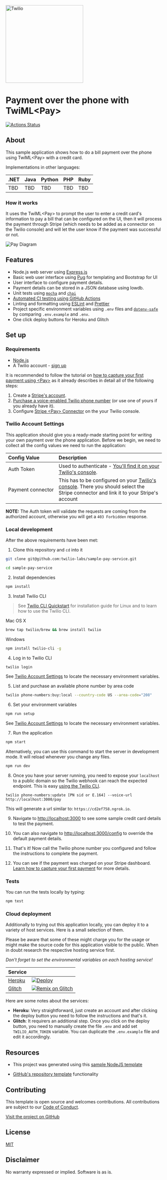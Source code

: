 <a  href="https://www.twilio.com">
<img  src="https://static0.twilio.com/marketing/bundles/marketing/img/logos/wordmark-red.svg"  alt="Twilio"  width="250"  />
</a>
 
# Payment over the phone with TwiML\<Pay>

[![Actions Status](https://github.com/twilio-labs/sample-pay-service/workflows/Node%20CI/badge.svg)](https://github.com/twilio-labs/sample-pay-service/actions)

## About

This sample application shows how to do a bill payment over the phone using TwiML\<Pay> with a credit card.

Implementations in other languages:

| .NET | Java | Python | PHP | Ruby |
| :--- | :--- | :----- | :-- | :--- |
| TBD  | TBD  | TBD    | TBD | TBD  |

### How it works

It uses the TwiML\<Pay> to prompt the user to enter a credit card's information to pay a bill that can be configured on the UI, then it will process the payment through Stripe (which needs to be added as a connector on the Twilio console) and will let the user know if the payment was successful or not.

![Pay Diagram](https://twilio-cms-prod.s3.amazonaws.com/images/pay-diagram-1-final.width-1600.png)

## Features

- Node.js web server using [Express.js](https://npm.im/express)
- Basic web user interface using [Pug](https://npm.im/pug) for templating and Bootstrap for UI
- User interface to configure payment details.
- Payment details can be stored in a JSON database using lowdb.
- Unit tests using [`mocha`](https://npm.im/mocha) and [`chai`](https://npm.im/chai)
- [Automated CI testing using GitHub Actions](/.github/workflows/nodejs.yml)
- Linting and formatting using [ESLint](https://npm.im/eslint) and [Prettier](https://npm.im/prettier)
- Project specific environment variables using `.env` files and [`dotenv-safe`](https://npm.im/dotenv-safe) by comparing `.env.example` and `.env`.
- One click deploy buttons for Heroku and Glitch

## Set up

### Requirements

- [Node.js](https://nodejs.org/)
- A Twilio account - [sign up](https://www.twilio.com/try-twilio)

It is recommended to follow the tutorial on [how to capture your first payment using \<Pay>](https://www.twilio.com/docs/voice/tutorials/how-capture-your-first-payment-using-pay) as it already describes in detail all of the following steps:

1. Create a [Stripe's account](https://dashboard.stripe.com/register).
2. [Purchase a voice-enabled Twilio phone number](https://www.twilio.com/console/phone-numbers/incoming) (or use one of yours if you already have it).
3. Configure [Stripe \<Pay> Connector](https://www.twilio.com/console/voice/pay-connectors) on the your Twilio console.

### Twilio Account Settings

This application should give you a ready-made starting point for writing your
own payment over the phone application. Before we begin, we need to collect
all the config values we need to run the application:

| Config&nbsp;Value      | Description                                                                                                                                                                                  |
| :--------------------- | :------------------------------------------------------------------------------------------------------------------------------------------------------------------------------------------- |
| Auth&nbsp;Token        | Used to authenticate - [You'll find it on your Twilio's console](https://www.twilio.com/console).                                                                                            |
| Payment&nbsp;connector | This has to be configured on your [Twilio's console](https://www.twilio.com/console/voice/pay-connectors). There you should select the Stripe connector and link it to your Stripe's account |

**NOTE:** The Auth token will validate the requests are coming from the authorized account, otherwise you will get a `403 Forbidden` response.

### Local development

After the above requirements have been met:

1. Clone this repository and `cd` into it

```bash
git clone git@github.com:twilio-labs/sample-pay-service.git

cd sample-pay-service
```

2. Install dependencies

```bash
npm install
```

3. Install Twilio CLI

> See [Twilio CLI Quickstart](https://www.twilio.com/docs/twilio-cli/quickstart) for installation guide for Linux and to learn how to use the Twilio CLI.

Mac OS X

```bash
brew tap twilio/brew && brew install twilio
```

Windows

```bash
npm install twilio-cli -g
```

4. Log in to Twilio CLI

```bash
twilio login
```

See [Twilio Account Settings](#twilio-account-settings) to locate the necessary environment variables.

5. List and purchase an available phone number by area code

```bash
twilio phone-numbers:buy:local --country-code US --area-code="208"
```

6. Set your environment variables

```bash
npm run setup
```

See [Twilio Account Settings](#twilio-account-settings) to locate the necessary environment variables.

7. Run the application

```bash
npm start
```

Alternatively, you can use this command to start the server in development mode. It will reload whenever you change any files.

```bash
npm run dev
```

8. Once you have your server running, you need to expose your `localhost` to a public domain so the Twilio webhook can reach the expected endpoint. This is easy [using the Twilio CLI](https://www.twilio.com/docs/twilio-cli/general-usage#proxying-your-localhost).

```
twilio phone-numbers:update [PN sid or E.164] --voice-url http://localhost:3000/pay
```

This will generate a url similar to: `https://cd2ef758.ngrok.io`.

9. Navigate to [http://localhost:3000](http://localhost:3000) to see some sample credit card details to test the payment.

10. You can also navigate to [http://localhost:3000/config](http://localhost:3000/config) to override the default payment details.

11. That's it! Now call the Twilio phone number you configured and follow the instructions to complete the payment.

12. You can see if the payment was charged on your Stripe dashboard. [Learn how to capture your first payment](https://www.twilio.com/docs/voice/tutorials/how-capture-your-first-payment-using-pay#test-your-application) for more details.

### Tests

You can run the tests locally by typing:

```bash
npm test
```

### Cloud deployment

Additionally to trying out this application locally, you can deploy it to a variety of host services. Here is a small selection of them.

Please be aware that some of these might charge you for the usage or might make the source code for this application visible to the public. When in doubt research the respective hosting service first.

_Don't forget to set the environmental variables on each hosting service!_

| Service                           |                                                                                                                                                                                                                       |
| :-------------------------------- | :-------------------------------------------------------------------------------------------------------------------------------------------------------------------------------------------------------------------- |
| [Heroku](https://www.heroku.com/) | [![Deploy](https://www.herokucdn.com/deploy/button.svg)](https://www.heroku.com/deploy/?template=https://github.com/twilio-labs/sample-pay-service/tree/master)                                                       |
| [Glitch](https://glitch.com)      | [![Remix on Glitch](https://cdn.glitch.com/2703baf2-b643-4da7-ab91-7ee2a2d00b5b%2Fremix-button.svg)](https://glitch.com/edit/#!/remix/clone-from-repo?REPO_URL=https://github.com/twilio-labs/sample-pay-service.git) |

Here are some notes about the services:

- **Heroku**: Very straightforward, just create an account and after clicking the deploy button you need to follow the instructions and that's it.
- **Glitch**: It requirers an additional step. Once you click on the deploy button, you need to manually create the file `.env` and add set `TWILIO_AUTH_TOKEN` variable. You can duplicate the `.env.example` file and edit it accordingly.

## Resources

- This project was generated using this [sample NodeJS template](https://github.com/twilio-labs/sample-template-nodejs)

- [GitHub's repository template](https://help.github.com/en/github/creating-cloning-and-archiving-repositories/creating-a-repository-from-a-template) functionality

## Contributing

This template is open source and welcomes contributions. All contributions are subject to our [Code of Conduct](https://github.com/twilio-labs/.github/blob/master/CODE_OF_CONDUCT.md).

[Visit the project on GitHub](https://github.com/twilio-labs/sample-pay-service)

## License

[MIT](http://www.opensource.org/licenses/mit-license.html)

## Disclaimer

No warranty expressed or implied. Software is as is.

[twilio]: https://www.twilio.com
